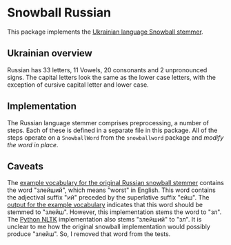 Snowball Russian
================

This package implements the
[Ukrainian language Snowball stemmer](http://snowball.tartarus.org/algorithms/russian/stemmer.html).

## Ukrainian overview

Russian has 33 letters, 11 Vowels, 20 consonants
and 2 unpronounced signs.  The capital letters 
look the same as the lower case letters, with
the exception of cursive capital letter and
lower case.

## Implementation

The Russian language stemmer comprises preprocessing, a number of steps.
Each of these is defined in a separate file in this
package.  All of the steps operate on a `SnowballWord` from the
`snowballword` package and *modify the word in place*.

## Caveats

The [example vocabulary for the original Russian snowball stemmer](http://snowball.tartarus.org/algorithms/russian/voc.txt) contains the word "злейший", which means "worst" in English.
This word contains the adjectival suffix "ий" preceded by the superlative suffix "ейш".
The [output for the example vocabulary](http://snowball.tartarus.org/algorithms/russian/output.txt)
indicates that this word should be stemmed to "злейш".  However, this implementation stems
the word to "зл".
The [Python NLTK](https://github.com/nltk/nltk/blob/master/nltk/stem/snowball.py#L2879)
implementation also stems "злейший" to "зл".
It is unclear to me how the original snowball implementation would possibly produce "злейш".
So, I removed that word from the tests.